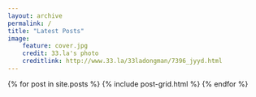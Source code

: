 ```yaml
---
layout: archive
permalink: /
title: "Latest Posts"
image:
    feature: cover.jpg
    credit: 33.la's photo
    creditlink: http://www.33.la/33ladongman/7396_jyyd.html
---
```


<div class="tiles">
{% for post in site.posts %}
	{% include post-grid.html %}
{% endfor %}
</div><!-- /.tiles -->
